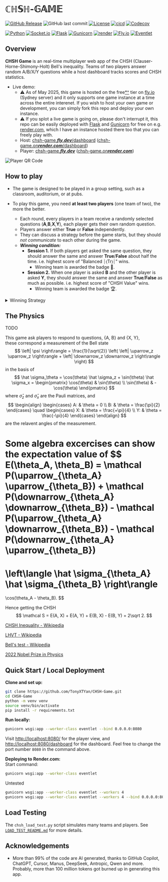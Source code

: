 # $\mathbb{CHSH}\text{-}\mathbb{GAME}$
[![GitHub Release](https://img.shields.io/github/v/release/TonyXTYan/CHSH-Game?label=latest%20release)](https://github.com/TonyXTYan/CHSH-Game/releases/latest)
![GitHub last commit](https://img.shields.io/github/last-commit/TonyXTYan/CHSH-Game)
[![License](https://img.shields.io/github/license/TonyXTYan/CHSH-Game?color=blue)](https://github.com/TonyXTYan/CHSH-Game/blob/main/LICENSE)
[![cicd](https://img.shields.io/github/actions/workflow/status/TonyXTYan/CHSH-Game/python-tests.yml?label=ci%20cd&logo=githubactions&logoColor=white)](https://github.com/TonyXTYan/CHSH-Game/actions/workflows/python-tests.yml)
[![Codecov](https://img.shields.io/codecov/c/github/TonyXTYan/CHSH-Game?token=4A0LZVD95V&logo=codecov&logoColor=white)](https://app.codecov.io/gh/TonyXTYan/CHSH-Game/)

[![Python](https://img.shields.io/badge/python-3.11-grey.svg?style=flat&logo=python&logoColor=white&labelColor=black)](https://docs.python.org/3/whatsnew/3.12.html)
[![Socket.io](https://img.shields.io/badge/socket.io-black?logo=socketdotio&logoColor=white)](https://socket.io/)
[![Flask](https://img.shields.io/badge/flask-black?logo=flask&logoColor=white)](https://flask.palletsprojects.com/)
[![Gunicorn](https://img.shields.io/badge/gunicorn-black?logo=gunicorn&logoColor=white)](https://gunicorn.org/)
[![render](https://img.shields.io/badge/render-black?logo=render&logoColor=white)](https://render.com/)
[![Fly.io](https://img.shields.io/badge/fly.io-black?logo=flydotio&logoColor=white)](https://fly.io/)
[![Eventlet](https://img.shields.io/badge/eventlet-black?logo=eventlet&logoColor=white)](https://eventlet.net/)



## Overview

**CHSH Game** is an real-time multiplayer web app of the CHSH (Clauser-Horne-Shimony-Holt) Bell's inequality. 
Teams of two players answer random A/B/X/Y questions while a host dashboard tracks scores and CHSH statistics.

- Live demo: 
    - ⚠️ As of May 2025, this game is hosted on the free[\*](https://community.fly.io/t/clarification-on-fly-ios-free-tier-and-billing-policy/20909/4)[^](https://fly.io/docs/about/pricing/) tier on [fly.io](https://fly.io) (Sydney server) and it only supports one game instance at a time across the entire interenet. If you wish to host your own game or development, you can simply fork this repo and deploy your own instance. 
    - ⚠️ If you splot a live game is going on, please don't interrupt it, this repo can be easily deployed with [Flask](https://flask.palletsprojects.com/) and [Gunicorn](https://gunicorn.org/) for free on e.g. [render.com](https://render.com), which I have an instance hosted there too that you can freely play with.
    - Host: [chsh-game.***fly.dev***/dashboard](https://chsh-game.fly.dev/dashboard) ([chsh-game.on***render.com***/dashboard](https://chsh-game.onrender.com/dashboard))
    - Player: [chsh-game.***fly.dev***](https://chsh-game.fly.dev) ([chsh-game.on***render.com***](https://chsh-game.onrender.com))

![Player QR Code](https://genqrcode.com/embedded?style=0&inner_eye_style=0&outer_eye_style=0&logo=null&color=%23000000FF&background_color=%23FFFFFF&inner_eye_color=%23000000&outer_eye_color=%23000000&imageformat=svg&language=en&frame_style=0&frame_text=SCAN%20ME&frame_color=%23000000&invert_colors=false&gradient_style=0&gradient_color_start=%23FF0000&gradient_color_end=%237F007F&gradient_start_offset=5&gradient_end_offset=95&stl_type=1&logo_remove_background=null&stl_size=100&stl_qr_height=1.5&stl_base_height=2&stl_include_stands=false&stl_qr_magnet_type=3&stl_qr_magnet_count=0&type=0&text=https%3A%2F%2Fchsh-game.fly.dev&width=300&height=300&bordersize=2)



## How to play
- The game is designed to be played in a group setting, such as a classroom, auditorium, or at pubs. 

- To play this game, you need **at least two players** (one team of two), the more the better. 
    - Each round, every players in a team receive a randomly selected questions (**A**,**B**,**X**,**Y**), each player gets their own random question.
    - Players answer either **True** or **False** independently.  
    - They can discuss a strategy before the game starts, but they should *not communicate* to each other during the game.
    - ***Winning condition:*** 
        - **Session 1.** If both players get asked the same question, they should answer the same and answer **True**/**False** about half the time. 
          i.e. highest score of "Balanced ⏐⟨Tr⟩⏐" wins. 
            - Winning team is awarded the badge 🎯.
        - **Session 2.** When one player is asked **B** and the other player is asked **Y**, they should answer the same and answer **True**/**False** as much as possible. 
          i.e. highest score of "CHSH Value" wins.
            - Winning team is awarded the badge 🏆.

<details>
<summary>Winning Strategy</summary>
TOOD
</details>

## The Physics
TODO 

This game ask players to respond to questions, {A, B} and {X, Y},  
these correspond a measurement of the Bell state 
$$
\left| \psi \right\rangle = \frac{1}{\sqrt{2}} \left( \left| \uparrow_z \uparrow_z \right\rangle + \left| \downarrow_z \downarrow_z \right\rangle \right)
$$
in the basis of 
$$
\hat \sigma_\theta = \cos(\theta) \hat \sigma_z + \sin(\theta) \hat \sigma_x 
= \begin{pmatrix}
\cos(\theta) & \sin(\theta) \\
\sin(\theta) & -\cos(\theta)  
\end{pmatrix}
$$
where $\hat \sigma_z$ and $\hat \sigma_x$ are the Pauli matrices,
and
$$
\begin{align}
\begin{cases}
A: & \theta = 0 \\
B: & \theta = \frac{\pi}{2}
\end{cases}
\quad
\begin{cases}
X: & \theta = \frac{+\pi}{4} \\
Y: & \theta = \frac{-\pi}{4}
\end{cases}
\end{align}
$$
are the relavent angles of the measurement.

Some algebra excercises can show the expectation value of 
$$
E(\theta_A, \theta_B) = 
\mathcal P(\uparrow_{\theta_A} \uparrow_{\theta_B}) + 
\mathcal P(\downarrow_{\theta_A} \downarrow_{\theta_B}) -
\mathcal P(\uparrow_{\theta_A} \downarrow_{\theta_B}) -
\mathcal P(\downarrow_{\theta_A} \uparrow_{\theta_B}) 
= 
\left\langle \hat \sigma_{\theta_A} \hat \sigma_{\theta_B} \right\rangle
= 
\cos(\theta_A - \theta_B). 
$$

Hence getting the CHSH 
$$
\mathcal S = E(A, X) + E(A, Y) + E(B, X) - E(B, Y) = 2\sqrt 2.
$$


[CHSH Inequality - Wikipedia](https://en.wikipedia.org/wiki/CHSH_inequality)

[LHVT - Wikipedia](https://en.wikipedia.org/wiki/Local_hidden-variable_theory)

[Bell's test - Wikipedia](https://en.wikipedia.org/wiki/Bell_test)

[2022 Nobel Prize in Physics](https://www.nobelprize.org/prizes/physics/2022/summary/)


## Quick Start / Local Deployment

**Clone and set up:**
```bash
git clone https://github.com/TonyXTYan/CHSH-Game.git
cd CHSH-Game
python -m venv venv
source venv/bin/activate
pip install -r requirements.txt
```

**Run locally:**
```bash
gunicorn wsgi:app --worker-class eventlet --bind 0.0.0.0:8080
```
Visit [http://localhost:8080/](http://localhost:8080/) for the player view, and [http://localhost:8080/dashboard](http://localhost:8080/dashboard) for the dashboard.
Feel free to change the port number `8080` in the command above.

**Deploying to Render.com:**  
Start command:  
```bash
gunicorn wsgi:app --worker-class eventlet
```

Untested
```bash
gunicorn wsgi:app --worker-class eventlet --workers 4
gunicorn wsgi:app --worker-class eventlet --workers 4 --bind 0.0.0.0:8080
```


## Load Testing
The `chsh_load_test.py` script simulates many teams and players. See [`LOAD_TEST_README.md`](load_test/LOAD_TEST_README.md) for more details.


## Acknowledgements
- More than 99% of the code are AI generated, thanks to GitHub Copilot, ChatGPT, Cursor, Manus, DeepSeek, Antropic, Qwen and more. Probably, more than 100 million tokens got burned up in generating this app. 


